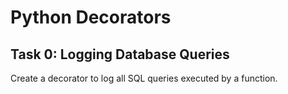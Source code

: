 # Python Decorators

## Task 0: Logging Database Queries
Create a decorator to log all SQL queries executed by a function.
